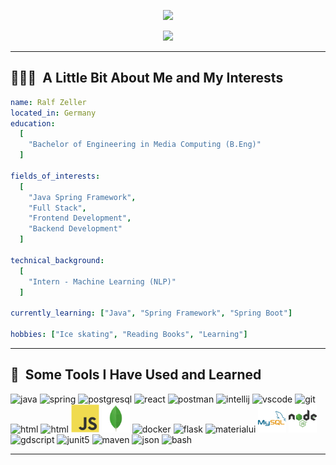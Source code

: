 <p align="center">
  <img src="https://capsule-render.vercel.app/api?type=wave&color=timeGradient&height=100&text=Hey%20there%20I%20am%20Ralf!&fontColor=FFFFFF"/>
</p>

<p align="center">
  <img length=793.5 height=595 src="https://images.unsplash.com/photo-1526397751294-331021109fbd?q=80&w=3174&auto=format&fit=crop&ixlib=rb-4.0.3&ixid=M3wxMjA3fDB8MHxwaG90by1wYWdlfHx8fGVufDB8fHx8fA%3D%3D"/>
</p>

<!--
**ralfze/ralfze** is a ✨ _special_ ✨ repository because its `README.md` (this file) appears on your GitHub profile.

Here are some ideas to get you started:

- 🔭 I’m currently working on ...
- 🌱 I’m currently learning ...
- 👯 I’m looking to collaborate on ...
- 🤔 I’m looking for help with ...
- 💬 Ask me about ...
- 📫 How to reach me: ...
- 😄 Pronouns: ...
- ⚡ Fun fact: ...
-->

---

<h2> 👨🏻‍💻 &nbsp;A Little Bit About Me and My Interests</h2>

```yaml
name: Ralf Zeller
located_in: Germany
education:
  [
    "Bachelor of Engineering in Media Computing (B.Eng)"
  ]

fields_of_interests:
  [
    "Java Spring Framework",
    "Full Stack",
    "Frontend Development",
    "Backend Development"
  ]

technical_background:
  [
    "Intern - Machine Learning (NLP)"
  ]
  
currently_learning: ["Java", "Spring Framework", "Spring Boot"]

hobbies: ["Ice skating", "Reading Books", "Learning"]
```
  

---  
  
<h2> 🚀 &nbsp;Some Tools I Have Used and Learned</h2>
<p align="left">
<img src="https://cdn.jsdelivr.net/gh/devicons/devicon@latest/icons/java/java-original-wordmark.svg" alt="java" width="45" height="45"/>
<img src="https://cdn.jsdelivr.net/gh/devicons/devicon@latest/icons/spring/spring-original.svg" alt="spring" width="45" height="45"/>
<img src="https://cdn.jsdelivr.net/gh/devicons/devicon@latest/icons/postgresql/postgresql-plain-wordmark.svg" alt="postgresql" width="45" height="45"/>
<img src="https://cdn.jsdelivr.net/gh/devicons/devicon@latest/icons/react/react-original-wordmark.svg" alt="react" width="45" height="45"/>
<img src="https://cdn.jsdelivr.net/gh/devicons/devicon@latest/icons/postman/postman-original.svg" alt="postman" width="45" height="45"/>
<img src="https://cdn.jsdelivr.net/gh/devicons/devicon@latest/icons/intellij/intellij-original.svg" alt="intellij" width="45" height="45"/>
<img src="https://cdn.jsdelivr.net/gh/devicons/devicon/icons/vscode/vscode-original.svg" alt="vscode" width="45" height="45"/>
<img src="https://cdn.jsdelivr.net/gh/devicons/devicon/icons/git/git-original.svg" alt="git" width="45" height="45"/>
<img src="https://cdn.jsdelivr.net/gh/devicons/devicon@latest/icons/html5/html5-original.svg" alt="html" width="45" height="45" />
<img src="https://cdn.jsdelivr.net/gh/devicons/devicon@latest/icons/css3/css3-original.svg" alt="html" width="45" height="45" />
<img src="https://raw.githubusercontent.com/devicons/devicon/master/icons/javascript/javascript-original.svg" alt="javascript" width="45" height="45" />
<img src="https://raw.githubusercontent.com/devicons/devicon/master/icons/mongodb/mongodb-original.svg" alt="mongodb" width="45" height="45" />
<img src="https://cdn.jsdelivr.net/gh/devicons/devicon/icons/docker/docker-original.svg" alt="docker" width="45" height="45"/>
<img src="https://cdn.jsdelivr.net/gh/devicons/devicon@latest/icons/flask/flask-original-wordmark.svg" alt="flask" width="45" height="45"/>
<img src="https://cdn.jsdelivr.net/gh/devicons/devicon@latest/icons/materialui/materialui-plain.svg" alt="materialui" width="45" height="45"/>
<img src="https://raw.githubusercontent.com/devicons/devicon/master/icons/mysql/mysql-original-wordmark.svg" alt="mysql" width="45" height="45" />
<img src="https://raw.githubusercontent.com/devicons/devicon/master/icons/nodejs/nodejs-original-wordmark.svg" alt="nodejs" width="45" height="45" />
<img src="https://plugins.jetbrains.com/files/13107/96605/icon/pluginIcon.svg" alt="gdscript" width="45" height="45"/> 
<img src="https://cdn.jsdelivr.net/gh/devicons/devicon@latest/icons/junit/junit-plain-wordmark.svg" alt="junit5" width="45" height="45"/>
<img src="https://cdn.jsdelivr.net/gh/devicons/devicon@latest/icons/maven/maven-original.svg" alt="maven" width="45" height="45"/>
<img src="https://cdn.jsdelivr.net/gh/devicons/devicon@latest/icons/json/json-plain.svg" alt="json" width="45" height="45"/>
<img src="https://cdn.jsdelivr.net/gh/devicons/devicon@latest/icons/bash/bash-original.svg" alt="bash" width="45" height="45"/>
                               
<!--<img src="https://cdn.jsdelivr.net/gh/devicons/devicon/icons/cplusplus/cplusplus-original.svg" width="45" height="45"/>
<img src="https://raw.githubusercontent.com/devicons/devicon/master/icons/react/react-original-wordmark.svg" alt="react" width="45" height="45" />
<img src="https://cdn.jsdelivr.net/gh/devicons/devicon/icons/vuejs/vuejs-original-wordmark.svg" alt="VueJS" width="45" height="45"/>
<img src="https://cdn.jsdelivr.net/gh/devicons/devicon/icons/html5/html5-original.svg" alt="html" width="45" height="45"/>
<img src="https://raw.githubusercontent.com/devicons/devicon/master/icons/bootstrap/bootstrap-plain.svg" alt="bootstrap" width="45" height="45" />
<img src="https://raw.githubusercontent.com/devicons/devicon/master/icons/css3/css3-original-wordmark.svg" alt="css3" width="45" height="45" />
<img src="https://cdn.jsdelivr.net/gh/devicons/devicon/icons/php/php-original.svg" alt="php" width="45" height="45"/>
<img src="https://cdn.jsdelivr.net/gh/devicons/devicon/icons/laravel/laravel-plain-wordmark.svg" alt="Laravel" width="45" height="45"/>
<img src="https://cdn.jsdelivr.net/gh/devicons/devicon/icons/flutter/flutter-original.svg" alt="flutter" width="45" height="45"/>
<img src="https://cdn.jsdelivr.net/gh/devicons/devicon/icons/kubernetes/kubernetes-plain.svg" alt="kubernetes" width="45" height="45"/>
<img src="https://cdn.jsdelivr.net/gh/devicons/devicon/icons/amazonwebservices/amazonwebservices-plain-wordmark.svg" width="45" height="45"/>
<img src="https://cdn.jsdelivr.net/gh/devicons/devicon/icons/linux/linux-original.svg" alt="linux" width="45" height="45"/>       
<img src="https://cdn.jsdelivr.net/gh/devicons/devicon/icons/bash/bash-original.svg" alt="bash" width="45" height="45"/>
<img src="https://cdn.jsdelivr.net/gh/devicons/devicon/icons/figma/figma-original.svg" alt="figma" width="45" height="45"/>   
</p>
-->

---
